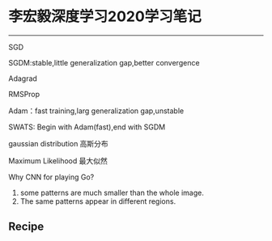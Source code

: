# 李宏毅深度学习2020学习笔记
---
SGD

SGDM:stable,little generalization gap,better convergence

Adagrad

RMSProp

Adam：fast training,larg generalization gap,unstable

SWATS: Begin with Adam(fast),end with SGDM

gaussian distribution 高斯分布

Maximum Likelihood 最大似然


Why CNN for playing Go?
1. some patterns are much smaller than the whole image.
2. The same patterns appear in different regions.

## Recipe

